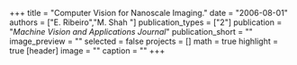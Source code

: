 +++
title = "Computer Vision for Nanoscale Imaging."
date = "2006-08-01"
authors = ["E. Ribeiro","M. Shah "]
publication_types = ["2"]
publication = "_Machine Vision and Applications Journal_"
publication_short = ""
image_preview = ""
selected = false
projects = []
math = true
highlight = true
[header]
image = ""
caption = ""
+++

